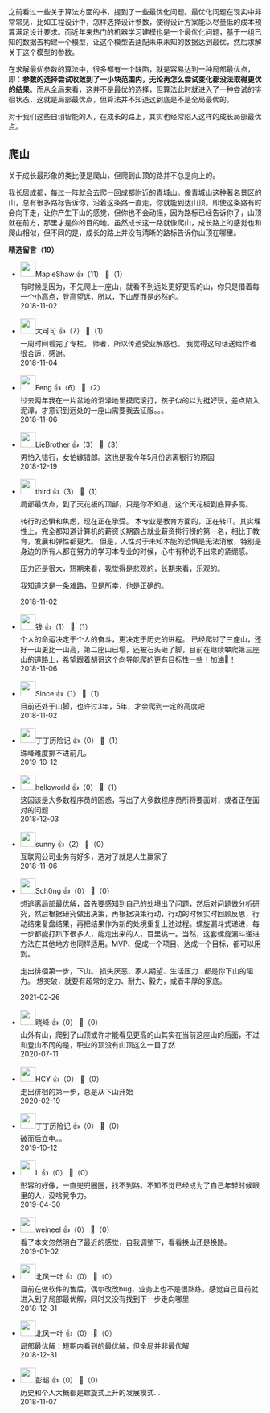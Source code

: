 之前看过一些关于算法方面的书，提到了一些最优化问题。最优化问题在现实中非常常见，比如工程设计中，怎样选择设计参数，使得设计方案能以尽量低的成本预算满足设计要求。而近年来热门的机器学习建模也是一个最优化问题，基于一组已知的数据去构建一个模型，让这个模型去适配未来未知的数据达到最优，然后求解关于这个模型的参数。

在求解最优参数的算法中，很多都有一个缺陷，就是容易达到一种局部最优点，即：**参数的选择尝试收敛到了一小块范围内，无论再怎么尝试变化都没法取得更优的结果**。而从全局来看，这并不是最优的选择，但算法此时就进入了一种尝试的徘徊状态，这就是局部最优点，但算法并不知道这到底是不是全局最优的。

对于我们这些自诩智能的人，在成长的路上，其实也经常陷入这样的成长局部最优点。

## 爬山

关于成长最形象的类比便是爬山，但爬到山顶的路并不总是向上的。

我长居成都，每过一阵就会去爬一回成都附近的青城山。像青城山这种著名景区的山，总有很多路标告诉你，沿着这条路一直走，你就能到达山顶。即使这条路有时会向下走，让你产生下山的感觉，但你也不会动摇，因为路标已经告诉你了，山顶就在前方，那里才是你的目的地。虽然成长这一路就像爬山，成长路上的感觉也和爬山相似，但不同的是，成长的路上并没有清晰的路标告诉你山顶在哪里。
<div><strong>精选留言（19）</strong></div><ul>
<li><img src="https://static001.geekbang.org/account/avatar/00/12/42/29/9123cc47.jpg" width="30px"><span>MapleShaw</span> 👍（11） 💬（1）<div>有时候是因为，不先爬上一座山，就看不到远处更好更高的山，你只是借着每一个小高点，登高望远，所以，下山反而是必然的。</div>2018-11-02</li><br/><li><img src="https://static001.geekbang.org/account/avatar/00/12/1a/9a/7b246eb1.jpg" width="30px"><span>大可可</span> 👍（7） 💬（1）<div>一周时间看完了专栏。
师者，所以传道受业解惑也。
我觉得这句话送给作者很合适，感谢。</div>2018-11-04</li><br/><li><img src="https://static001.geekbang.org/account/avatar/00/0f/7d/a5/930c9103.jpg" width="30px"><span>Feng</span> 👍（6） 💬（2）<div>过去两年我在一片盆地的沼泽地里摸爬滚打，孩子似的以为挺好玩，差点陷入泥潭，才意识到远处的一座山需要我去征服。。。</div>2018-11-06</li><br/><li><img src="https://static001.geekbang.org/account/avatar/00/0f/ed/b2/df330f12.jpg" width="30px"><span>LieBrother</span> 👍（3） 💬（3）<div>男怕入错行，女怕嫁错郎。这也是我今年5月份逃离银行的原因</div>2018-12-19</li><br/><li><img src="https://static001.geekbang.org/account/avatar/00/0f/a4/5a/e708e423.jpg" width="30px"><span>third</span> 👍（3） 💬（1）<div>局部最优点，到了天花板的顶部，只是你不知道，这个天花板到底算多高。

转行的恐惧和焦虑，现在正在承受。
本专业是教育方面的，正在转IT。其实理性上，完全都知道计算机的薪资长期霸占就业薪资排行榜的第一名，相比于教育，发展和弹性都更大。
但是，人性对于未知本能的恐惧是无法消散，特别是身边的所有人都在努力的学习本专业的时候，心中有种说不出来的紧绷感。

压力还是很大，短期来看，我觉得是悲观的，长期来看，乐观的。

我知道这是一条难路，但是所幸，他是正确的。
</div>2018-11-02</li><br/><li><img src="https://static001.geekbang.org/account/avatar/00/0f/67/f4/9a1feb59.jpg" width="30px"><span>钱</span> 👍（1） 💬（1）<div>个人的命运决定于个人的奋斗，更决定于历史的进程。
已经爬过了三座山，还好一山更比一山高，第二座山已塌，还被石头砸了脚，目前在继续攀爬第三座山的道路上，希望跟着胡哥这个向导能爬的更有目标性一些！加油💪！</div>2018-11-06</li><br/><li><img src="https://static001.geekbang.org/account/avatar/00/12/6e/6f/f6440ede.jpg" width="30px"><span>Since</span> 👍（1） 💬（1）<div>目前还处于山脚，也许过3年，5年，才会爬到一定的高度吧</div>2018-11-02</li><br/><li><img src="https://static001.geekbang.org/account/avatar/00/19/5b/08/b0b0db05.jpg" width="30px"><span>丁丁历险记</span> 👍（0） 💬（1）<div>珠峰难度排不进前几。</div>2019-10-12</li><br/><li><img src="https://static001.geekbang.org/account/avatar/00/0f/7f/ca/ea85bfdd.jpg" width="30px"><span>helloworld</span> 👍（0） 💬（1）<div>这因该是大多数程序员的困惑，写出了大多数程序员所将要面对，或者正在面对的问题</div>2018-12-03</li><br/><li><img src="https://static001.geekbang.org/account/avatar/00/12/66/2a/3bac3cec.jpg" width="30px"><span>sunny</span> 👍（2） 💬（0）<div>互联网公司业务有好多，选对了就是人生赢家了</div>2018-11-06</li><br/><li><img src="https://static001.geekbang.org/account/avatar/00/11/7a/d2/4ba67c0c.jpg" width="30px"><span>Sch0ng</span> 👍（0） 💬（0）<div>想逃离局部最优解，首先要感知到自己的处境出了问题，然后对问题做分析研究，然后根据研究做出决策，再根据决策行动，行动的时候实时回顾反思，行动结束复盘结果，再把结果作为新的处境重复上述过程。螺旋漏斗式递进，每一步都能打趴下很多人，能走出来的人，百里挑一。当然，这套螺旋漏斗递进方法在其他地方也同样适用。MVP、促成一个项目、达成一个目标，都可以用到。

走出徘徊第一步，下山。
损失厌恶、家人期望、生活压力...都是你下山的阻力。
想突破，就要有超常的定力、耐力、毅力，或者丰厚的家底。</div>2021-02-26</li><br/><li><img src="https://static001.geekbang.org/account/avatar/00/10/13/ef/d437f9f8.jpg" width="30px"><span>晓峰</span> 👍（0） 💬（0）<div>山外有山，爬到了山顶或许才能看见更高的山其实在当前这座山的后面，不过和登山不同的是，职业的顶没有山顶这么一目了然</div>2020-07-11</li><br/><li><img src="http://thirdwx.qlogo.cn/mmopen/vi_32/4nRUmVqj6g59wwDwPvNiafK5wRPJY9YB6GUKFXV6qdicIVtjvlricF0dbpvFmV8TyNsw9ciak5LLVbxDQBYl3UYILQ/132" width="30px"><span>HCY</span> 👍（0） 💬（0）<div>走出徘徊的第一步，总是从下山开始</div>2020-02-19</li><br/><li><img src="https://static001.geekbang.org/account/avatar/00/19/5b/08/b0b0db05.jpg" width="30px"><span>丁丁历险记</span> 👍（0） 💬（0）<div>破而后立中。。</div>2019-10-12</li><br/><li><img src="https://static001.geekbang.org/account/avatar/00/12/3a/8b/5cb3e001.jpg" width="30px"><span>L</span> 👍（0） 💬（0）<div>形容的好像，一直兜兜圈圈，找不到路。不知不觉已经成为了自己年轻时候眼里的人，没啥竞争力。</div>2019-04-30</li><br/><li><img src="https://static001.geekbang.org/account/avatar/00/10/04/8d/005c2ff3.jpg" width="30px"><span>weineel</span> 👍（0） 💬（0）<div>看了本文忽然明白了最近的感觉，自我调整下，看看换山还是换路。</div>2019-01-02</li><br/><li><img src="https://static001.geekbang.org/account/avatar/00/10/97/46/fe1f21d8.jpg" width="30px"><span>北风一叶</span> 👍（0） 💬（0）<div>目前在做软件的售后，偶尔改改bug，业务上也不是很熟练，感觉自己目前就进入到了局部最优解，同时又没有找到下一步走向哪里</div>2018-12-31</li><br/><li><img src="https://static001.geekbang.org/account/avatar/00/10/97/46/fe1f21d8.jpg" width="30px"><span>北风一叶</span> 👍（0） 💬（0）<div>局部最优解：短期内看到的最优解，但全局并非最优解</div>2018-12-31</li><br/><li><img src="https://static001.geekbang.org/account/avatar/00/10/94/05/61c426a5.jpg" width="30px"><span>彭超</span> 👍（0） 💬（0）<div>历史和个人大概都是螺旋式上升的发展模式...</div>2018-11-07</li><br/>
</ul>